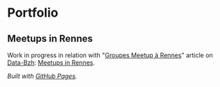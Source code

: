 # Portfolio

## Meetups in Rennes

Work in progress in relation with "[Groupes Meetup à Rennes](http://data-bzh.fr/groupes-meetup-a-rennes-partie-1/)" article on [Data-Bzh](http://data-bzh.fr/): [Meetups in Rennes](https://michelcaradec.github.io/network/index.html).

*Built with [GitHub Pages](https://pages.github.com/).*
